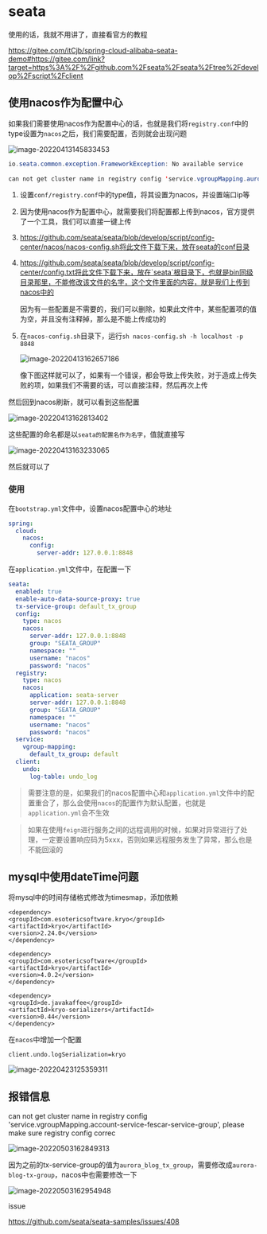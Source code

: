 # seata

使用的话，我就不用讲了，直接看官方的教程

https://gitee.com/itCjb/spring-cloud-alibaba-seata-demo#https://gitee.com/link?target=https%3A%2F%2Fgithub.com%2Fseata%2Fseata%2Ftree%2Fdevelop%2Fscript%2Fclient

## 使用nacos作为配置中心

如果我们需要使用nacos作为配置中心的话，也就是我们将`registry.conf`中的type设置为`nacos`之后，我们需要配置，否则就会出现问题

![image-20220413145833453](https://picture.xcye.xyz/image-20220413145833453.png)

```java
io.seata.common.exception.FrameworkException: No available service
    
can not get cluster name in registry config 'service.vgroupMapping.aurora-message-seata-service-group', please make sure registry config correct
```



1. 设置`conf/registry.conf`中的type值，将其设置为nacos，并设置端口ip等

2. 因为使用nacos作为配置中心，就需要我们将配置都上传到nacos，官方提供了一个工具，我们可以直接一键上传

3. https://github.com/seata/seata/blob/develop/script/config-center/nacos/nacos-config.sh将此文件下载下来，放在seata的conf目录

4. https://github.com/seata/seata/blob/develop/script/config-center/config.txt将此文件下载下来，放在`seata`根目录下，也就是bin同级目录那里，不能修改该文件的名字，这个文件里面的内容，就是我们上传到nacos中的

    因为有一些配置是不需要的，我们可以删除，如果此文件中，某些配置项的值为空，并且没有注释掉，那么是不能上传成功的

5. 在`nacos-config.sh`目录下，运行`sh nacos-config.sh -h localhost -p 8848`

    ![image-20220413162657186](https://picture.xcye.xyz/image-20220413162657186.png)

    像下图这样就可以了，如果有一个错误，都会导致上传失败，对于造成上传失败的项，如果我们不需要的话，可以直接注释，然后再次上传



然后回到nacos刷新，就可以看到这些配置

![image-20220413162813402](https://picture.xcye.xyz/image-20220413162813402.png)

这些配置的命名都是以`seata的配置名作为名字`，值就直接写

![image-20220413163233065](https://picture.xcye.xyz/image-20220413163233065.png)



然后就可以了

### 使用

在`bootstrap.yml`文件中，设置nacos配置中心的地址

```yml
spring:
  cloud:
    nacos:
      config:
        server-addr: 127.0.0.1:8848
```

在`application.yml`文件中，在配置一下

```yml
seata:
  enabled: true
  enable-auto-data-source-proxy: true
  tx-service-group: default_tx_group
  config:
    type: nacos
    nacos:
      server-addr: 127.0.0.1:8848
      group: "SEATA_GROUP"
      namespace: ""
      username: "nacos"
      password: "nacos"
  registry:
    type: nacos
    nacos:
      application: seata-server
      server-addr: 127.0.0.1:8848
      group: "SEATA_GROUP"
      namespace: ""
      username: "nacos"
      password: "nacos"
  service:
    vgroup-mapping:
      default_tx_group: default
  client:
    undo:
      log-table: undo_log
```

> 需要注意的是，如果我们的nacos配置中心和`application.yml`文件中的配置重合了，那么会使用`nacos`的配置作为默认配置，也就是`application.yml`会不生效



> 如果在使用`feign`进行服务之间的远程调用的时候，如果对异常进行了处理，一定要设置响应码为5xxx，否则如果远程服务发生了异常，那么也是不能回滚的



## mysql中使用dateTime问题

将mysql中的时间存储格式修改为timesmap，添加依赖

```
<dependency>
<groupId>com.esotericsoftware.kryo</groupId>
<artifactId>kryo</artifactId>
<version>2.24.0</version>
</dependency>

<dependency>
<groupId>com.esotericsoftware</groupId>
<artifactId>kryo</artifactId>
<version>4.0.2</version>
</dependency>

<dependency>
<groupId>de.javakaffee</groupId>
<artifactId>kryo-serializers</artifactId>
<version>0.44</version>
</dependency>
```

在`nacos`中增加一个配置

```
client.undo.logSerialization=kryo
```

![image-20220423125359311](https://picture.xcye.xyz/image-20220423125359311.png)





## 报错信息

can not get cluster name in registry config 'service.vgroupMapping.account-service-fescar-service-group', please make sure registry config correc

![image-20220503162849313](https://picture.xcye.xyz/image-20220503162849313.png)

因为之前的tx-service-group的值为`aurora_blog_tx_group`，需要修改成`aurora-blog-tx-group`，nacos中也需要修改一下

![image-20220503162954948](https://picture.xcye.xyz/image-20220503162954948.png)

issue

https://github.com/seata/seata-samples/issues/408
